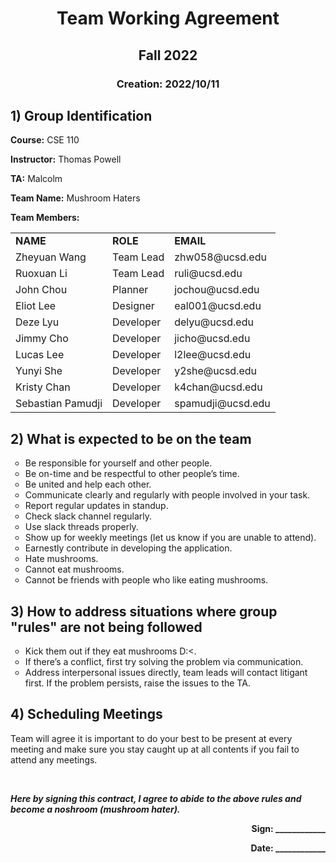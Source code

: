 <h1 align=center>Team Working Agreement</h1>
<h2 align=center> Fall 2022</h2>
<h3 align=center> Creation: 2022/10/11</h3>
<h2>1) Group Identification</h2>
<p><b>Course:</b> CSE 110</p>
<p><b>Instructor:</b> Thomas Powell</p>
<p><b>TA:</b> Malcolm</p>
<p><b>Team Name:</b> Mushroom Haters</p>
<p><b>Team Members:</b></P>
<table>
  <tr>
    <td><b>NAME          </b> </td>
    <td><b>ROLE          </b> </td>
    <td><b>EMAIL          </b> </td>
    </tr>
   <tr>
    <td>Zheyuan Wang</td>
    <td>Team Lead</td>
    <td>zhw058@ucsd.edu</td>
  </tr>
  <tr>
    <td>Ruoxuan Li</td>
    <td>Team Lead</td>
    <td>ruli@ucsd.edu</td>
  </tr>
  <tr>
    <td>John Chou</td>
    <td>Planner</td>
    <td>jochou@ucsd.edu</td>
  </tr>
  <tr>
    <td>Eliot Lee</td>
    <td>Designer</td>
    <td>eal001@ucsd.edu</td>
  </tr>
  <tr>
    <td>Deze Lyu</td>
    <td>Developer</td>
    <td>delyu@ucsd.edu</td>
  </tr>
  <tr>
    <td>Jimmy Cho</td>
    <td>Developer</td>
    <td>jicho@ucsd.edu</td>
  </tr>
  <tr>
    <td>Lucas Lee</td>
    <td>Developer</td>
    <td>l2lee@ucsd.edu</td>
  </tr>
   <tr>
    <td>Yunyi She</td>
    <td>Developer</td>
    <td>y2she@ucsd.edu</td>
  </tr>
   <tr>
    <td>Kristy Chan</td>
    <td>Developer</td>
    <td>k4chan@ucsd.edu</td>
  </tr>
    <tr>
    <td>Sebastian Pamudji</td>
    <td>Developer</td>
    <td>spamudji@ucsd.edu</td>
  </tr>
  
 
  </table>
      
<h2>2) What is expected to be on the team</h2>
    <ul style="list-style-type:circle">
      <li>Be responsible for yourself and other people.</li>
      <li>Be on-time and be respectful to other people’s time.</li>
      <li>Be united and help each other.</li>
      <li>Communicate clearly and regularly with people involved in your task.</li>
      <li>Report regular updates in standup.</li>
      <li>Check slack channel regularly.</li>
      <li>Use slack threads properly.</li>
      <li>Show up for weekly meetings (let us know if you are unable to attend).</li>
      <li>Earnestly contribute in developing the application.</li>
      <li>Hate mushrooms.</li>
      <li>Cannot eat mushrooms.</li>
      <li>Cannot be friends with people who like eating mushrooms.</li>
      </ul>
<h2>3) How to address situations where group "rules" are not being followed</h2>
    <ul style="list-style-type:circle">
  <li>Kick them out if they eat mushrooms D:<.</li>
  <li>If there’s a conflict, first try solving the problem via communication.</li>
  <li>Address interpersonal issues directly, team leads will contact litigant first. If the problem persists, raise the issues to the TA.</li>
  </ul>
<h2>4) Scheduling Meetings</h2>
<p>Team will agree it is important to do your best to be present at every meeting and make sure you stay caught up at all contents if you fail to attend any meetings.</p>
  <br>
  <p><strong><em>Here by signing this contract, I agree to abide to the above rules and become a noshroom (mushroom hater).</em></strong></p>
  
  <p align=right><b>Sign: ____________               </b></p>
  <p align=right><b>Date: ____________              </b></p>




